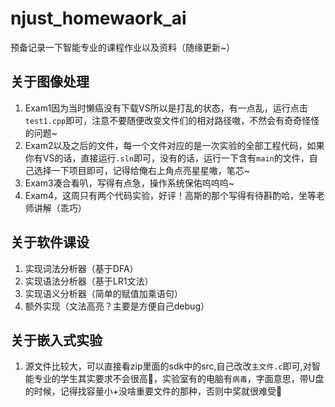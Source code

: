 # njust_homewaork_ai
预备记录一下智能专业的课程作业以及资料（随缘更新~）
## 关于图像处理
1. Exam1因为当时懒癌没有下载VS所以是打乱的状态，有一点乱，运行点击``test1.cpp``即可，注意不要随便改变文件们的相对路径嗷，不然会有奇奇怪怪的问题~
2. Exam2以及之后的文件，每一个文件对应的是一次实验的全部工程代码，如果你有VS的话，直接运行``.sln``即可，没有的话，运行一下含有``main``的文件，自己选择一下项目即可，记得给俺右上角点亮星星嗷，笔芯~
3. Exam3凑合看叭，写得有点急，操作系统保佑呜呜呜~
4. Exam4，这周只有两个代码实验，好评！高斯的那个写得有待斟酌哈，坐等老师讲解（乖巧）
## 关于软件课设
1. 实现词法分析器（基于DFA）
2. 实现语法分析器（基于LR1文法）
3. 实现语义分析器（简单的赋值加乘语句）
4. 额外实现（文法高亮？主要是方便自己debug）
## 关于嵌入式实验
1. 源文件比较大，可以直接看zip里面的sdk中的src,自己改改``主文件.c``即可,对智能专业的学生其实要求不会很高🧐，实验室有的电脑有``病毒``，字面意思，带U盘的时候，记得找容量小+没啥重要文件的那种，否则中奖就很难受😤
